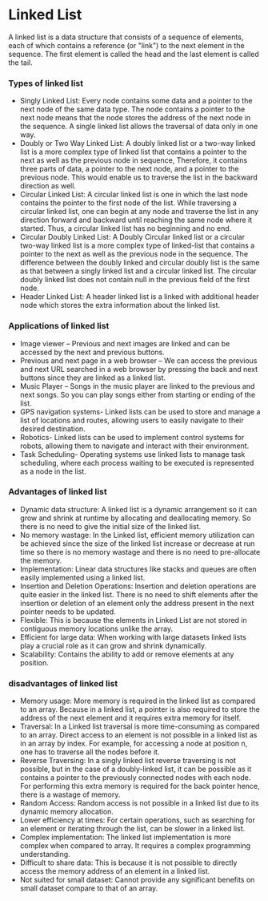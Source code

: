 # Linked List
A linked list is a data structure that consists of a sequence of elements, each of which contains a reference (or "link") to the next element in the sequence. The first element is called the head and the last element is called the tail. 

### Types of linked list  
- Singly Linked List: Every node contains some data and a pointer to the next node of the same data type. The node contains a pointer to the next node means that the node stores the address of the next node in the sequence. A single linked list allows the traversal of data only in one way.
- Doubly or Two Way Linked List: A doubly linked list or a two-way linked list is a more complex type of linked list that contains a pointer to the next as well as the previous node in sequence, Therefore, it contains three parts of data, a pointer to the next node, and a pointer to the previous node. This would enable us to traverse the list in the backward direction as well.
- Circular Linked List: A circular linked list is one in which the last node contains the pointer to the first node of the list. While traversing a circular linked list, one can begin at any node and traverse the list in any direction forward and backward until reaching the same node where it started. Thus, a circular linked list has no beginning and no end.
- Circular Doubly Linked List: A Doubly Circular linked list or a circular two-way linked list is a more complex type of linked-list that contains a pointer to the next as well as the previous node in the sequence. The difference between the doubly linked and circular doubly list is the same as that between a singly linked list and a circular linked list. The circular doubly linked list does not contain null in the previous field of the first node.
- Header Linked List: A header linked list is a linked with additional header node which stores the extra information about the linked list.

### Applications of linked list  
- Image viewer – Previous and next images are linked and can be accessed by the next and previous buttons.
- Previous and next page in a web browser – We can access the previous and next URL searched in a web browser by pressing the back and next buttons since they are linked as a linked list.
- Music Player – Songs in the music player are linked to the previous and next songs. So you can play songs either from starting or ending of the list.
- GPS navigation systems- Linked lists can be used to store and manage a list of locations and routes, allowing users to easily navigate to their desired destination.
- Robotics- Linked lists can be used to implement control systems for robots, allowing them to navigate and interact with their environment.
- Task Scheduling- Operating systems use linked lists to manage task scheduling, where each process waiting to be executed is represented as a node in the list.  

### Advantages of linked list   
- Dynamic data structure: A linked list is a dynamic arrangement so it can grow and shrink at runtime by allocating and deallocating memory. So there is no need to give the initial size of the linked list.
- No memory wastage: In the Linked list, efficient memory utilization can be achieved since the size of the linked list increase or decrease at run time so there is no memory wastage and there is no need to pre-allocate the memory.
- Implementation: Linear data structures like stacks and queues are often easily implemented using a linked list.
- Insertion and Deletion Operations: Insertion and deletion operations are quite easier in the linked list. There is no need to shift elements after the insertion or deletion of an element only the address present in the next pointer needs to be updated. 
- Flexible: This is because the elements in Linked List  are not stored in contiguous memory locations unlike the array.
- Efficient for large data: When working with large datasets linked lists play a crucial role as it can grow and shrink dynamically.
- Scalability: Contains the ability to add or remove elements at any position.  

### disadvantages of linked list  
- Memory usage: More memory is required in the linked list as compared to an array. Because in a linked list, a pointer is also required to store the address of the next element and it requires extra memory for itself.
- Traversal: In a Linked list traversal is more time-consuming as compared to an array. Direct access to an element is not possible in a linked list as in an array by index. For example, for accessing a node at position n, one has to traverse all the nodes before it.
- Reverse Traversing: In a singly linked list reverse traversing is not possible, but in the case of a doubly-linked list, it can be possible as it contains a pointer to the previously connected nodes with each node. For performing this extra memory is required for the back pointer hence, there is a wastage of memory.
- Random Access: Random access is not possible in a linked list due to its dynamic memory allocation.
- Lower efficiency at times: For certain operations, such as searching for an element or iterating through the list, can be slower in a linked list.
- Complex implementation:  The linked list implementation is more complex when compared to array. It requires a complex programming understanding.
- Difficult to share data: This is because it is not possible to directly access the memory address of an element in a linked list.
- Not suited for small dataset: Cannot provide any significant benefits on small dataset compare to that of an array.

